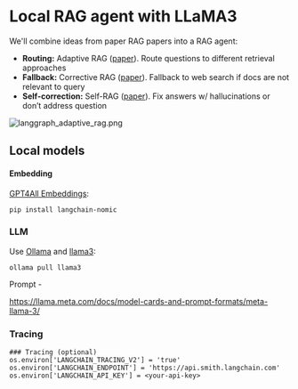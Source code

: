 # Local RAG agent with LLaMA3

We'll combine ideas from paper RAG papers into a RAG agent:

- **Routing:**  Adaptive RAG ([paper](https://arxiv.org/abs/2403.14403)). Route questions to different retrieval approaches
- **Fallback:** Corrective RAG ([paper](https://arxiv.org/pdf/2401.15884.pdf)). Fallback to web search if docs are not relevant to query
- **Self-correction:** Self-RAG ([paper](https://arxiv.org/abs/2310.11511)). Fix answers w/ hallucinations or don’t address question

![langgraph_adaptive_rag.png](attachment:7b00797e-fb85-4474-9a9e-c505b61add81.png)

## Local models

#### Embedding
 
[GPT4All Embeddings](https://blog.nomic.ai/posts/nomic-embed-text-v1):

```
pip install langchain-nomic
```

### LLM

Use [Ollama](https://ollama.ai/) and [llama3](https://ollama.ai/library/llama3):

```
ollama pull llama3
```

Prompt - 

https://llama.meta.com/docs/model-cards-and-prompt-formats/meta-llama-3/

### Tracing

```
### Tracing (optional)
os.environ['LANGCHAIN_TRACING_V2'] = 'true'
os.environ['LANGCHAIN_ENDPOINT'] = 'https://api.smith.langchain.com'
os.environ['LANGCHAIN_API_KEY'] = <your-api-key>
```
